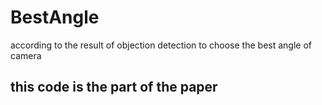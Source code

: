 # BestAngle
according to the result of objection detection to choose the best angle of camera
## this code is the part of the paper 

